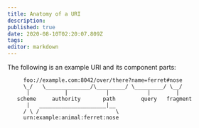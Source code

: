 ```yaml
---
title: Anatomy of a URI
description: 
published: true
date: 2020-08-10T02:20:07.809Z
tags: 
editor: markdown
---
```


The following is an example URI and its component parts:

```
     foo://example.com:8042/over/there?name=ferret#nose
     \_/   \______________/\_________/ \_________/ \__/
      |           |            |            |        |
   scheme     authority       path        query   fragment
      |   _____________________|__
     / \ /                        \
     urn:example:animal:ferret:nose
```
